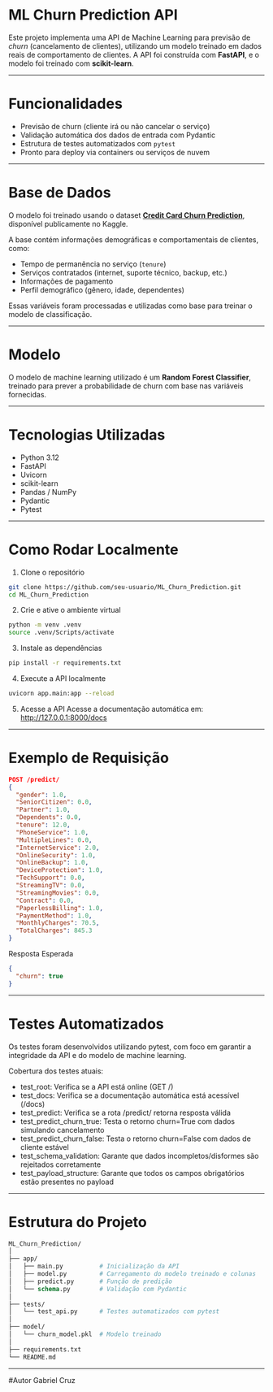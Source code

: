 # ML Churn Prediction API

Este projeto implementa uma API de Machine Learning para previsão de *churn* (cancelamento de clientes), utilizando um modelo treinado em dados reais de comportamento de clientes. A API foi construída com **FastAPI**, e o modelo foi treinado com **scikit-learn**.

---

# Funcionalidades

- Previsão de churn (cliente irá ou não cancelar o serviço)
- Validação automática dos dados de entrada com Pydantic
- Estrutura de testes automatizados com `pytest`
- Pronto para deploy via containers ou serviços de nuvem

---

# Base de Dados

O modelo foi treinado usando o dataset **[Credit Card Churn Prediction](https://www.kaggle.com/datasets/rikdifos/credit-card-approval-prediction)**, disponível publicamente no Kaggle.

A base contém informações demográficas e comportamentais de clientes, como:

- Tempo de permanência no serviço (`tenure`)
- Serviços contratados (internet, suporte técnico, backup, etc.)
- Informações de pagamento
- Perfil demográfico (gênero, idade, dependentes)

Essas variáveis foram processadas e utilizadas como base para treinar o modelo de classificação.

---

# Modelo

O modelo de machine learning utilizado é um **Random Forest Classifier**, treinado para prever a probabilidade de churn com base nas variáveis fornecidas.

---

# Tecnologias Utilizadas

- Python 3.12
- FastAPI
- Uvicorn
- scikit-learn
- Pandas / NumPy
- Pydantic
- Pytest

---

# Como Rodar Localmente

1. Clone o repositório
```bash
git clone https://github.com/seu-usuario/ML_Churn_Prediction.git
cd ML_Churn_Prediction
```

2. Crie e ative o ambiente virtual
```bash
python -m venv .venv
source .venv/Scripts/activate
```

3. Instale as dependências
```bash
pip install -r requirements.txt
```

4. Execute a API localmente
```bash
uvicorn app.main:app --reload
```

5. Acesse a API
Acesse a documentação automática em: http://127.0.0.1:8000/docs

---
# Exemplo de Requisição
```json
POST /predict/
{
  "gender": 1.0,
  "SeniorCitizen": 0.0,
  "Partner": 1.0,
  "Dependents": 0.0,
  "tenure": 12.0,
  "PhoneService": 1.0,
  "MultipleLines": 0.0,
  "InternetService": 2.0,
  "OnlineSecurity": 1.0,
  "OnlineBackup": 1.0,
  "DeviceProtection": 1.0,
  "TechSupport": 0.0,
  "StreamingTV": 0.0,
  "StreamingMovies": 0.0,
  "Contract": 0.0,
  "PaperlessBilling": 1.0,
  "PaymentMethod": 1.0,
  "MonthlyCharges": 70.5,
  "TotalCharges": 845.3
}
```

Resposta Esperada
```json
{
  "churn": true
}
```

---
# Testes Automatizados
Os testes foram desenvolvidos utilizando pytest, com foco em garantir a integridade da API e do modelo de machine learning.

Cobertura dos testes atuais:

- test_root: Verifica se a API está online (GET /)
- test_docs: Verifica se a documentação automática está acessível (/docs)
- test_predict: Verifica se a rota /predict/ retorna resposta válida
- test_predict_churn_true: Testa o retorno churn=True com dados simulando cancelamento
- test_predict_churn_false: Testa o retorno churn=False com dados de cliente estável
- test_schema_validation: Garante que dados incompletos/disformes são rejeitados corretamente
- test_payload_structure: Garante que todos os campos obrigatórios estão presentes no payload

---
# Estrutura do Projeto
```graphql
ML_Churn_Prediction/
│
├── app/
│   ├── main.py          # Inicialização da API
│   ├── model.py         # Carregamento do modelo treinado e colunas
│   ├── predict.py       # Função de predição
│   └── schema.py        # Validação com Pydantic
│
├── tests/
│   └── test_api.py      # Testes automatizados com pytest
│
├── model/
│   └── churn_model.pkl  # Modelo treinado
│
├── requirements.txt
└── README.md
```

---

#Autor
Gabriel Cruz
